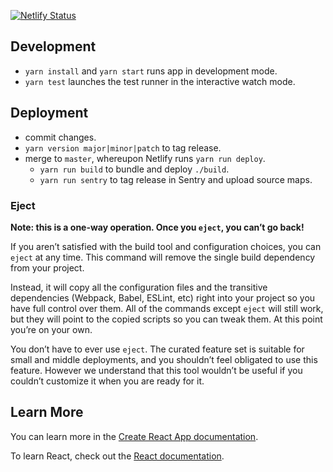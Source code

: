 [![Netlify Status](https://api.netlify.com/api/v1/badges/d4c0e4d8-ebd6-4616-9ece-e39f32c22034/deploy-status)](https://app.netlify.com/sites/vuemu/deploys)

## Development

- `yarn install` and `yarn start` runs app in development mode.
- `yarn test` launches the test runner in the interactive watch mode.

## Deployment

- commit changes.
- `yarn version major|minor|patch` to tag release.
- merge to `master`, whereupon Netlify runs `yarn run deploy`.
  - `yarn run build` to bundle and deploy `./build`.
  - `yarn run sentry` to tag release in Sentry and upload source maps.

### Eject

**Note: this is a one-way operation. Once you `eject`, you can’t go back!**

If you aren’t satisfied with the build tool and configuration choices, you can `eject` at any time. This command will remove the single build dependency from your project.

Instead, it will copy all the configuration files and the transitive dependencies (Webpack, Babel, ESLint, etc) right into your project so you have full control over them. All of the commands except `eject` will still work, but they will point to the copied scripts so you can tweak them. At this point you’re on your own.

You don’t have to ever use `eject`. The curated feature set is suitable for small and middle deployments, and you shouldn’t feel obligated to use this feature. However we understand that this tool wouldn’t be useful if you couldn’t customize it when you are ready for it.

## Learn More

You can learn more in the [Create React App documentation](https://facebook.github.io/create-react-app/docs/getting-started).

To learn React, check out the [React documentation](https://reactjs.org/).
